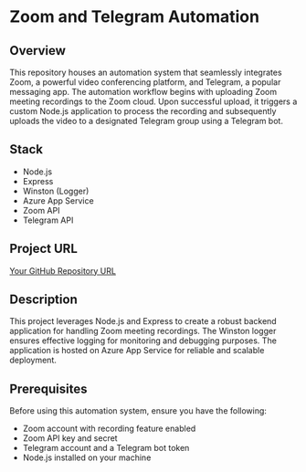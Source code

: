 # Zoom and Telegram Automation

## Overview

This repository houses an automation system that seamlessly integrates Zoom, a powerful video conferencing platform, and Telegram, a popular messaging app. The automation workflow begins with uploading Zoom meeting recordings to the Zoom cloud. Upon successful upload, it triggers a custom Node.js application to process the recording and subsequently uploads the video to a designated Telegram group using a Telegram bot.

## Stack

- Node.js
- Express
- Winston (Logger)
- Azure App Service
- Zoom API
- Telegram API

## Project URL

[Your GitHub Repository URL](https://github.com/your-username/zoom-telegram-automation)

## Description

This project leverages Node.js and Express to create a robust backend application for handling Zoom meeting recordings. The Winston logger ensures effective logging for monitoring and debugging purposes. The application is hosted on Azure App Service for reliable and scalable deployment.

## Prerequisites

Before using this automation system, ensure you have the following:

- Zoom account with recording feature enabled
- Zoom API key and secret
- Telegram account and a Telegram bot token
- Node.js installed on your machine

